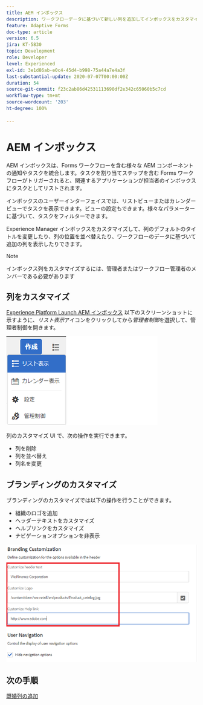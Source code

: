 ```yaml
---
title: AEM インボックス
description: ワークフローデータに基づいて新しい列を追加してインボックスをカスタマイズします。
feature: Adaptive Forms
doc-type: article
version: 6.5
jira: KT-5830
topic: Development
role: Developer
level: Experienced
exl-id: 3e1d86ab-e0c4-45d4-b998-75a44a7e4a3f
last-substantial-update: 2020-07-07T00:00:00Z
duration: 54
source-git-commit: f23c2ab86d42531113690df2e342c65060b5c7cd
workflow-type: tm+mt
source-wordcount: '203'
ht-degree: 100%

---
```


# AEM インボックス

AEM インボックスは、Forms ワークフローを含む様々な AEM コンポーネントの通知やタスクを統合します。タスクを割り当てステップを含む Forms ワークフローがトリガーされると、関連するアプリケーションが担当者のインボックスにタスクとしてリストされます。

インボックスのユーザーインターフェイスでは、リストビューまたはカレンダービューでタスクを表示できます。ビューの設定もできます。様々なパラメーターに基づいて、タスクをフィルターできます。

Experience Manager インボックスをカスタマイズして、列のデフォルトのタイトルを変更したり、列の位置を並べ替えたり、ワークフローのデータに基づいて追加の列を表示したりできます。

>[!NOTE]
>
>インボックス列をカスタマイズするには、管理者またはワークフロー管理者のメンバーである必要があります

## 列をカスタマイズ

[Experience Platform Launch AEM インボックス](http://localhost:4502/aem/inbox)
以下のスクリーンショットに示すように、_リスト表示_&#x200B;アイコンをクリックしてから&#x200B;_管理者制御_&#x200B;を選択して、管理者制御を開きます。

![admin-control](assets/open-customization.png)

列のカスタマイズ UI で、次の操作を実行できます。

* 列を削除
* 列を並べ替え
* 列名を変更

## ブランディングのカスタマイズ

ブランディングのカスタマイズでは以下の操作を行うことができます。

* 組織のロゴを追加
* ヘッダーテキストをカスタマイズ
* ヘルプリンクをカスタマイズ
* ナビゲーションオプションを非表示

![inbox-branding](assets/branding-customization.PNG)

## 次の手順

[既婚列の追加](./add-married-column.md)
